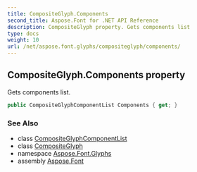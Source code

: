 ```yaml
---
title: CompositeGlyph.Components
second_title: Aspose.Font for .NET API Reference
description: CompositeGlyph property. Gets components list
type: docs
weight: 10
url: /net/aspose.font.glyphs/compositeglyph/components/
---
```

## CompositeGlyph.Components property

Gets components list.

```csharp
public CompositeGlyphComponentList Components { get; }
```

### See Also

* class [CompositeGlyphComponentList](../../compositeglyphcomponentlist/)
* class [CompositeGlyph](../)
* namespace [Aspose.Font.Glyphs](../../../aspose.font.glyphs/)
* assembly [Aspose.Font](../../../)


